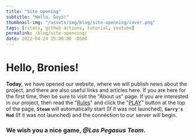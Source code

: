 ```yaml
---
title: "Site opening"
subtitle: "Hello, Guys!"
thumbnail-img: "/assets/img/blog/site-openning/cover.png"
tags: [rstats, github actions, tutorial, youtube]
permalink: /blog/site-openning/
date: 2022-04-24 15:00:00 -0500
---
```

# Hello, Bronies!
**Today**, we have opened our website, where we will publish news about the project, and there are also useful links and articles here. If you are here for the first time, then be sure to visit the "About us" page. If you are interested in our project, then read the "[Rules](/rules/)" and click the "[PLAY](steam://connect/95.84.136.207:27015)" button at the top of the page, **`Steam`** will automatically start (If it was not launched), **`Garry's Mod`** (If it was not launched) and the connection to our server will begin.
### We wish you a nice game, *@Las Pegasus Team*.